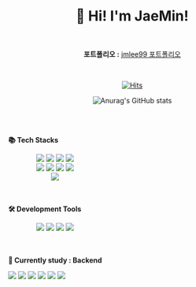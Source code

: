 <div align="center">

  # 👋 Hi! I'm JaeMin! 

<br/>

**포트폴리오 :**
[jmlee99 포트폴리오](https://github.com/jmlee99/Portfolio)

<br/>

[![Hits](https://hits.seeyoufarm.com/api/count/incr/badge.svg?url=https%3A%2F%2Fgithub.com%2Fjmlee99&count_bg=%23F0A5F9&title_bg=%23828282&icon=&icon_color=%23E7E7E7&title=Github&edge_flat=false)](https://hits.seeyoufarm.com)

![Anurag's GitHub stats](https://github-readme-stats.vercel.app/api?username=jmlee99&show_icons=true&theme=buefy)

</div>

<br/>
<br/>


<div align="center">
  <div style="display:flex; flex-direction:column; align-items:flex-start;">
    <!-- Stack -->
    <p><strong>📚 Tech Stacks </strong></p>
    <div>
  <img src="https://img.shields.io/badge/C-A8B9CC?style=flat-square&logo=C&logoColor=white">    
  <img src="https://img.shields.io/badge/Python-3776AB?style=flat-square&logo=Python&logoColor=white">
  <img src="https://img.shields.io/badge/NumPy-013243?style=flat-square&logo=NumPy&logoColor=white">
  <img src="https://img.shields.io/badge/pandas-150458?style=flat-square&logo=pandas&logoColor=white"><br/>


      
  <img src="https://img.shields.io/badge/scikit learn-F7931E?style=flat-square&logo=scikit learn&logoColor=white">
  <img src="https://img.shields.io/badge/TensorFlow-FF6F00?style=flat-square&logo=TensorFlow&logoColor=white">
  <img src="https://img.shields.io/badge/PyTorch-EE4C2C?style=flat-square&logo=PyTorch&logoColor=white">
  <img src="https://img.shields.io/badge/Keras-D00000?style=flat-square&logo=Keras&logoColor=white"><br/>
  <img src="https://img.shields.io/badge/Linux-FCC624?style=flat-square&logo=Linux&logoColor=white">
  
  
  <br/>
  <br/>
  <br/>


  <div style="display:flex; flex-direction:column; align-items:flex-start;">
    <!-- Stack -->
    <p><strong>🛠️ Development Tools </strong></p>
    <div>
    <img src="https://img.shields.io/badge/jupyter-F37626?style=flat-square&logo=jupyter&logoColor=white">
    <img src="https://img.shields.io/badge/PyCharm-000000?style=flat-square&logo=PyCharm&logoColor=white">
    <img src="https://img.shields.io/badge/Visual Studio-5C2D91?style=flat-square&logo=Visual Studio&logoColor=white">
    <img src="https://img.shields.io/badge/VS Code-007ACC?style=flat-square&logo=VS Code&logoColor=white">
     
  <br/>
  <br/>
  <br/>

  <div style="display:flex; flex-direction:column; align-items:flex-start;">
    <!-- Stack -->
    <p><strong>🎯 Currently study : Backend </strong></p>
    <div>
    <img src="https://img.shields.io/badge/java-007396?style=flat-square&logo=java&logoColor=white">
    <img src="https://img.shields.io/badge/Spring-6DB33F?style=flat-square&logo=Spring&logoColor=white">
    <img src="https://img.shields.io/badge/Spring Boot-6DB33F?style=flat-square&logo=Spring Boot&logoColor=white">
    <img src="https://img.shields.io/badge/MySQL-4479A1?style=flat-square&logo=MySQL&logoColor=white">
    <img src="https://img.shields.io/badge/IntelliJ-000000?style=flat-square&logo=IntelliJ&logoColor=white">
    <img src="https://img.shields.io/badge/AWS Services-232F3E?style=flat-square&logo=amazonaws&logoColor=white"/>
      
</div>
